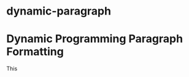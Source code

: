 # dynamic-paragraph

Dynamic Programming Paragraph Formatting
========================================

This  